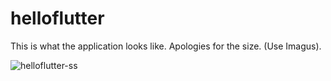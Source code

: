 # helloflutter

This is what the application looks like. Apologies for the size. 
(Use Imagus).

![helloflutter-ss](https://github.com/user-attachments/assets/fa5b8fbf-bff8-48d8-abd8-e4eb3792c3e0)
